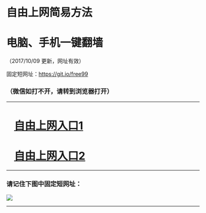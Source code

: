 ﻿# 自由上网简易方法

# 电脑、手机一键翻墙

（2017/10/09 更新，网址有效）

固定短网址：https://git.io/free99

### （微信如打不开，请转到浏览器打开）


***





# &nbsp;&nbsp; <a href="http://ft637819845.fwq-tz-1001.info/fwqtz01.html?t=100900126075 " target="_blank">自由上网入口1</a>
# &nbsp;&nbsp; <a href="http://ft1451426633.fwq-tz-1002.info/fwqtz02.html?t=100900119053 " target="_blank">自由上网入口2</a>
***

### 请记住下图中固定短网址：

<img src="https://s3-us-west-2.amazonaws.com/fwq-1001/yjfq-20170905okok.png" /> 


***

